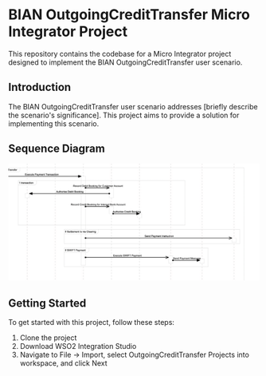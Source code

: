 # BIAN OutgoingCreditTransfer Micro Integrator Project

This repository contains the codebase for a Micro Integrator project designed to implement the BIAN OutgoingCreditTransfer user scenario.

## Introduction

The BIAN OutgoingCreditTransfer user scenario addresses [briefly describe the scenario's significance]. This project aims to provide a solution for implementing this scenario.

## Sequence Diagram

![Alt text](<Sequence Diagram - OutgoingCreditTransfer.png>)

## Getting Started

To get started with this project, follow these steps:

1. Clone the project
2. Download WSO2 Integration Studio
3. Navigate to File -> Import, select OutgoingCreditTransfer Projects into workspace, and click Next
